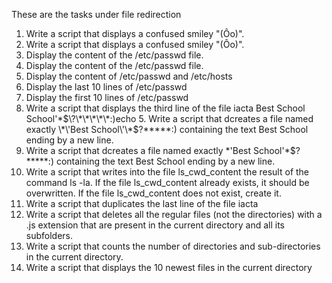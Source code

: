 These are the tasks under file redirection
1. Write a script that displays a confused smiley "(Ôo)".
1. Write a script that displays a confused smiley "(Ôo)".
2. Display the content of the /etc/passwd file.
2. Display the content of the /etc/passwd file.
3. Display the content of /etc/passwd and /etc/hosts
4. Display the last 10 lines of /etc/passwd
4. Display the first 10 lines of /etc/passwd
5. Write a script that displays the third line of the file iacta
Best School School\'\*$\?\*\*\*\*\*:)echo 5. Write a script that dcreates a file named exactly \*\'Best School\'\*$\?\*\*\*\*\*:) containing the text Best School ending by a new line.
5. Write a script that dcreates a file named exactly \*\'Best School\'\*$\?\*\*\*\*\*:) containing the text Best School ending by a new line.
8. Write a script that writes into the file ls_cwd_content the result of the command ls -la. If the file ls_cwd_content already exists, it should be overwritten. If the file ls_cwd_content does not exist, create it.
9. Write a script that duplicates the last line of the file iacta
10. Write a script that deletes all the regular files (not the directories) with a .js extension that are present in the current directory and all its subfolders.
11. Write a script that counts the number of directories and sub-directories in the current directory.
12. Write a script that displays the 10 newest files in the current directory

